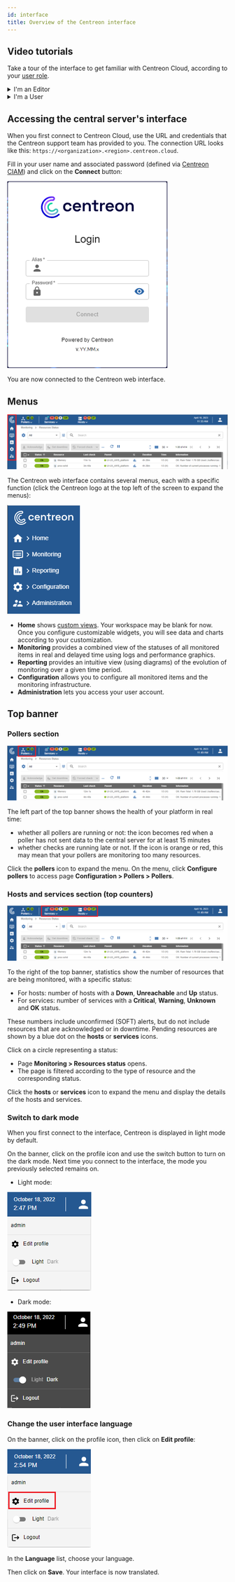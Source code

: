 ```yaml
---
id: interface
title: Overview of the Centreon interface
---
```


## Video tutorials

Take a tour of the interface to get familiar with Centreon Cloud, according to your [user role](../users/users.md#user-roles).

<details>
<summary>I'm an Editor</summary>

- Discover the main menu:

<iframe width="100%" height="650" src="https://app.arcade.software/share/piyJh7IO1OtnMvuHEh5o" frameborder="0" allowfullscreen></iframe>

- Discover the top banner:

<iframe width="100%" height="650" src="https://app.arcade.software/share/j1cCyYghLIVpGAs2wW0x" frameborder="0" allowfullscreen></iframe>

</details>

<details>
<summary>I'm a User</summary>

- Discover the main menu:

<iframe width="100%" height="650" src="https://app.arcade.software/share/rlazq3RJUcApVO6Vw3V3" frameborder="0" allowfullscreen></iframe>

- Discover the top banner:

<iframe width="100%" height="650" src="https://app.arcade.software/share/I7RA2Mj8n4BNi22LVTbr" frameborder="0" allowfullscreen></iframe>

</details>

## Accessing the central server's interface

When you first connect to Centreon Cloud, use the URL and credentials that the Centreon support team has provided to you. The connection URL looks like this: `https://<organization>.<region>.centreon.cloud`.

Fill in your user name and associated password (defined via [Centreon CIAM](../ciam/ciam.md)) and click on the **Connect** button:

![image](../assets/getting-started/aconnection.png)

You are now connected to the Centreon web interface.

## Menus

![image](../assets/getting-started/menus.png)

The Centreon web interface contains several menus, each with a specific function (click the Centreon logo at the top left of the screen to expand the menus):

![image](../assets/getting-started/expand_menu.png)

* **Home** shows [custom views](create-custom-view.md).
  Your workspace may be blank for now. Once you configure customizable widgets, you will see data and charts according
  to your customization.
* **Monitoring** provides a combined view of the statuses of all monitored items in real and delayed time using logs and
  performance graphics.
* **Reporting** provides an intuitive view (using diagrams) of the evolution of monitoring over a given time period.
* **Configuration** allows you to configure all monitored items and the monitoring infrastructure.
* **Administration** lets you access your user account.

## Top banner

### Pollers section

![image](../assets/getting-started/banner_pollers.png)

The left part of the top banner shows the health of your platform in real time:

* whether all pollers are running or not: the icon becomes red when a poller has not sent data to the central server for at least 15 minutes
* whether checks are running late or not. If the icon is orange or red, this may mean that your pollers are monitoring too many resources.

Click the **pollers** icon to expand the menu. On the menu, click **Configure pollers** to access page **Configuration > Pollers > Pollers**.

### Hosts and services section (top counters)

![image](../assets/getting-started/top_counters.png)

To the right of the top banner, statistics show the number of resources that are being monitored, with a specific status:

* For hosts: number of hosts with a **Down**, **Unreachable** and **Up** status.
* For services: number of services with a **Critical**, **Warning**, **Unknown** and **OK** status.

These numbers include unconfirmed (SOFT) alerts, but do not include resources that are acknowledged or in downtime. Pending resources are shown by a blue dot on the **hosts** or **services** icons.

Click on a circle representing a status:

* Page **Monitoring > Resources status** opens.
* The page is filtered according to the type of resource and the corresponding status.

Click the **hosts** or **services** icon to expand the menu and display the details of the hosts and services.

### Switch to dark mode

When you first connect to the interface, Centreon is displayed in light mode by default.

On the banner, click on the profile icon and use the switch button to turn on the dark mode.
Next time you connect to the interface, the mode you previously selected remains on.

- Light mode:

![image](../assets/getting-started/menu_light_mode.png)

- Dark mode:

![image](../assets/getting-started/menu_dark_mode.png)

### Change the user interface language

On the banner, click on the profile icon, then click on **Edit profile**:

![image](../assets/getting-started/menu_edit_profile.png)

In the **Language** list, choose your language.

Then click on **Save**. Your interface is now translated.
